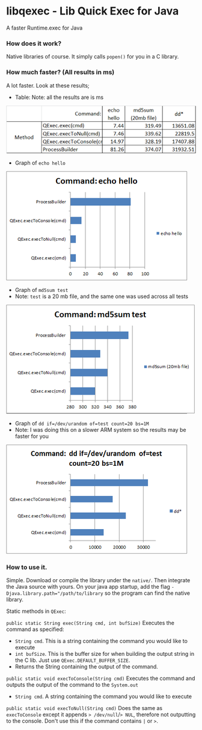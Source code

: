 # libqexec - Lib Quick Exec for Java
A faster Runtime.exec for Java

### How does it work?
Native libraries of course. It simply calls `popen()` for you in a C library.

### How much faster? (All results in ms)
A lot faster. Look at these results;

- Table:
Note: all the results are is ms

![The table](res/table.png)

- Graph of `echo hello`

![Graph A](res/graph_a.png)

- Graph of `md5sum test`
- Note: `test` is a 20 mb file, and the same one was used across all tests

![Graph B](res/graph_b.png)

- Graph of `dd if=/dev/urandom of=test count=20 bs=1M`
- Note: I was doing this on a slower ARM system so the results may be faster for you

![Graph C](res/graph_c.png)

### How to use it.
Simple. Download or compile the library under the `native/`. Then integrate the Java source with yours. On your java app startup, add the flag `-Djava.library.path="/path/to/library` so the program can find the native library.

Static methods in `QExec`:

`public static String exec(String cmd, int bufSize)`
Executes the command as specified:
- `String cmd`. This is a string containing the command you would like to execute
- `int bufSize`. This is the buffer size for when building the output string in the C lib. Just use `QExec.DEFAULT_BUFFER_SIZE`.
- Returns the String containing the output of the command.

`public static void execToConsole(String cmd)`
Executes the command and outputs the output of the command to the `System.out`
- `String cmd`. A string containing the command you would like to execute

`public static void execToNull(String cmd)`
Does the same as `execToConsole` except it appends `> /dev/null`/`> NUL`, therefore not outputting to the console. Don't use this if the command contains `|` or `>`.

